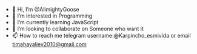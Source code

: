 - 👋 Hi, I’m @AllmightyGoose
- 👀 I’m interested in Programming
- 🌱 I’m currently learning JavaScript
- 💞️ I’m looking to collaborate on Someone who want it
- 📫 How to reach me telegram username:@Karpincho_esmivida or email timahayaliev2010@gmail.com

<!---
AllmightyGoose/AllmightyGoose is a ✨ special ✨ repository because its `README.md` (this file) appears on your GitHub profile.
You can click the Preview link to take a look at your changes.
--->
